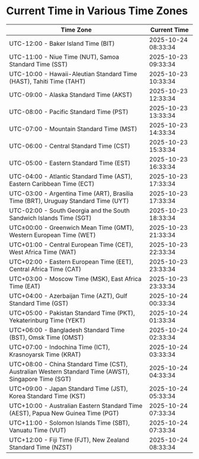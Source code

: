 # Current Time in Various Time Zones

| Time Zone | Current Time |
|-----------|--------------|
| UTC-12:00 - Baker Island Time (BIT) | 2025-10-24 08:33:34 |
| UTC-11:00 - Niue Time (NUT), Samoa Standard Time (SST) | 2025-10-23 09:33:34 |
| UTC-10:00 - Hawaii-Aleutian Standard Time (HAST), Tahiti Time (TAHT) | 2025-10-23 10:33:34 |
| UTC-09:00 - Alaska Standard Time (AKST) | 2025-10-23 12:33:34 |
| UTC-08:00 - Pacific Standard Time (PST) | 2025-10-23 13:33:34 |
| UTC-07:00 - Mountain Standard Time (MST) | 2025-10-23 14:33:34 |
| UTC-06:00 - Central Standard Time (CST) | 2025-10-23 15:33:34 |
| UTC-05:00 - Eastern Standard Time (EST) | 2025-10-23 16:33:34 |
| UTC-04:00 - Atlantic Standard Time (AST), Eastern Caribbean Time (ECT) | 2025-10-23 17:33:34 |
| UTC-03:00 - Argentina Time (ART), Brasília Time (BRT), Uruguay Standard Time (UYT) | 2025-10-23 17:33:34 |
| UTC-02:00 - South Georgia and the South Sandwich Islands Time (SGT) | 2025-10-23 18:33:34 |
| UTC±00:00 - Greenwich Mean Time (GMT), Western European Time (WET) | 2025-10-23 21:33:34 |
| UTC+01:00 - Central European Time (CET), West Africa Time (WAT) | 2025-10-23 22:33:34 |
| UTC+02:00 - Eastern European Time (EET), Central Africa Time (CAT) | 2025-10-23 23:33:34 |
| UTC+03:00 - Moscow Time (MSK), East Africa Time (EAT) | 2025-10-23 23:33:34 |
| UTC+04:00 - Azerbaijan Time (AZT), Gulf Standard Time (GST) | 2025-10-24 00:33:34 |
| UTC+05:00 - Pakistan Standard Time (PKT), Yekaterinburg Time (YEKT) | 2025-10-24 01:33:34 |
| UTC+06:00 - Bangladesh Standard Time (BST), Omsk Time (OMST) | 2025-10-24 02:33:34 |
| UTC+07:00 - Indochina Time (ICT), Krasnoyarsk Time (KRAT) | 2025-10-24 03:33:34 |
| UTC+08:00 - China Standard Time (CST), Australian Western Standard Time (AWST), Singapore Time (SGT) | 2025-10-24 04:33:34 |
| UTC+09:00 - Japan Standard Time (JST), Korea Standard Time (KST) | 2025-10-24 05:33:34 |
| UTC+10:00 - Australian Eastern Standard Time (AEST), Papua New Guinea Time (PGT) | 2025-10-24 07:33:34 |
| UTC+11:00 - Solomon Islands Time (SBT), Vanuatu Time (VUT) | 2025-10-24 07:33:34 |
| UTC+12:00 - Fiji Time (FJT), New Zealand Standard Time (NZST) | 2025-10-24 08:33:34 |

